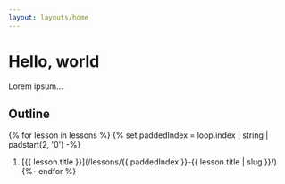 ```yaml
---
layout: layouts/home
---
```


# Hello, world

<p class="lead">Lorem ipsum...</p>

## Outline

{% for lesson in lessons %}
  {% set paddedIndex = loop.index | string | padstart(2, '0') -%}
  1. [{{ lesson.title }}](/lessons/{{ paddedIndex }}-{{ lesson.title | slug }}/)
{%- endfor %}
